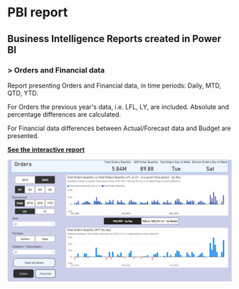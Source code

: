 # PBI report

## Business Intelligence Reports created in Power BI

### > Orders and Financial data
Report presenting Orders and Financial data, in time periods: Daily, MTD, QTD, YTD. 

For Orders the previous year's data, i.e. LFL, LY, are included.
Absolute and percentage differences are calculated. 

For Financial data differences between Actual/Forecast data and Budget are presented.

**[See the interactive report](https://app.powerbi.com/view?r=eyJrIjoiM2UwZDRlZGEtNTkwZi00NWQ0LTg4ZGMtNWI0ZmQxZjBjYTdlIiwidCI6IjA1NWNiMzg2LTFiM2MtNDkyZC05ZWI3LWRmZDFlZWE5Y2Q0MyIsImMiOjl9&embedImagePlaceholder=true&pageName=ReportSectionc69c1aff8415c7d771e0 )**

![](./Placeholder_MB_C5_Orders%20and%20Financials_portfolio.jpg)